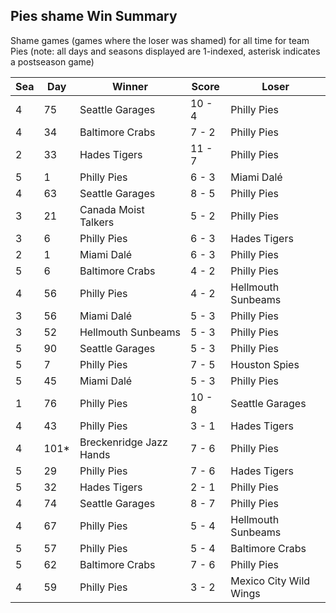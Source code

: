 ## Pies shame Win Summary



Shame games (games where the loser was shamed) for all time for team Pies (note: all days and seasons displayed are 1-indexed, asterisk indicates a postseason game)


| Sea | Day | Winner | Score | Loser | 
| ------ |------ |------ |------ |------ |
| 4 | 75 | Seattle Garages | 10 - 4 | Philly Pies | 
| 4 | 34 | Baltimore Crabs | 7 - 2 | Philly Pies | 
| 2 | 33 | Hades Tigers | 11 - 7 | Philly Pies | 
| 5 | 1 | Philly Pies | 6 - 3 | Miami Dalé | 
| 4 | 63 | Seattle Garages | 8 - 5 | Philly Pies | 
| 3 | 21 | Canada Moist Talkers | 5 - 2 | Philly Pies | 
| 3 | 6 | Philly Pies | 6 - 3 | Hades Tigers | 
| 2 | 1 | Miami Dalé | 6 - 3 | Philly Pies | 
| 5 | 6 | Baltimore Crabs | 4 - 2 | Philly Pies | 
| 4 | 56 | Philly Pies | 4 - 2 | Hellmouth Sunbeams | 
| 3 | 56 | Miami Dalé | 5 - 3 | Philly Pies | 
| 3 | 52 | Hellmouth Sunbeams | 5 - 3 | Philly Pies | 
| 5 | 90 | Seattle Garages | 5 - 3 | Philly Pies | 
| 5 | 7 | Philly Pies | 7 - 5 | Houston Spies | 
| 5 | 45 | Miami Dalé | 5 - 3 | Philly Pies | 
| 1 | 76 | Philly Pies | 10 - 8 | Seattle Garages | 
| 4 | 43 | Philly Pies | 3 - 1 | Hades Tigers | 
| 4 | 101* | Breckenridge Jazz Hands | 7 - 6 | Philly Pies | 
| 5 | 29 | Philly Pies | 7 - 6 | Hades Tigers | 
| 5 | 32 | Hades Tigers | 2 - 1 | Philly Pies | 
| 4 | 74 | Seattle Garages | 8 - 7 | Philly Pies | 
| 4 | 67 | Philly Pies | 5 - 4 | Hellmouth Sunbeams | 
| 5 | 57 | Philly Pies | 5 - 4 | Baltimore Crabs | 
| 5 | 62 | Baltimore Crabs | 7 - 6 | Philly Pies | 
| 4 | 59 | Philly Pies | 3 - 2 | Mexico City Wild Wings | 


